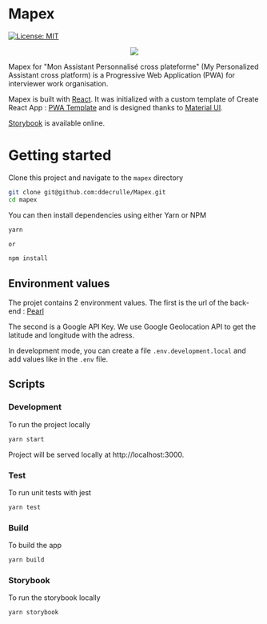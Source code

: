 
# Mapex

[![License: MIT](https://img.shields.io/badge/License-MIT-blue.svg)](https://opensource.org/licenses/MIT)

<p align="center">
 <img src="https://user-images.githubusercontent.com/81740200/130244487-7d6e22a0-d016-42a2-85ec-041cf4fa59bf.png" />
</p>

Mapex for "Mon Assistant Personnalisé cross plateforme" (My Personalized Assistant cross platform) is a Progressive Web Application (PWA) for interviewer work organisation.

Mapex is built with [React](https://reactjs.org/). It was initialized with a custom template of Create React App : [PWA Template](https://www.npmjs.com/package/cra-template-pwa) and is designed thanks to [Material UI](https://material-ui.com/).

[Storybook](https://inseefrlab.github.io/Mapex/) is available online.

# Getting started

Clone this project and navigate to the `mapex` directory

```bash
git clone git@github.com:ddecrulle/Mapex.git
cd mapex
```

You can then install dependencies using either Yarn or NPM

```bash
yarn

or

npm install
```

## Environment values

The projet contains 2 environment values. The first is the url of the back-end : [Pearl](https://github.com/InseeFr/Pearl-Jam-Back-Office)

The second is a Google API Key. We use Google Geolocation API to get the latitude and longitude with the adress.

In development mode, you can create a file `.env.development.local` and add values like in the `.env` file.

## Scripts

### Development

To run the project locally

```bash
yarn start
```

Project will be served locally at http://localhost:3000.

### Test

To run unit tests with jest

```bash
yarn test
```

### Build

To build the app

```bash
yarn build
```

### Storybook

To run the storybook locally

```bash
yarn storybook
```
